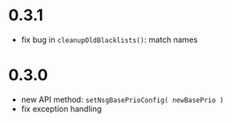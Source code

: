 # 0.3.1
- fix bug in `cleanupOldBlacklists()`: match names 

# 0.3.0
- new API method: `setNsgBasePrioConfig( newBasePrio )`
- fix exception handling